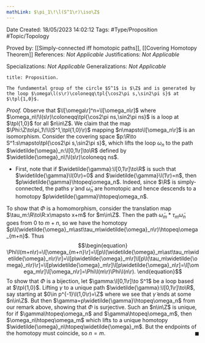 ```yaml
---
mathLink: $\pi_1\!\l(S^1\r)\iso\Z$
---
```


<div class="topSpace"></div>

Date Created: 18/05/2023 14:02:12
Tags: #Type/Proposition #Topic/Topology

Proved by: [[Simply-connected iff homotopic paths]], [[Covering Homotopy Theorem]]
References: <i>Not Applicable</i>
Justifications: <i>Not Applicable</i>

Specializations: <i>Not Applicable</i>
Generalizations: <i>Not Applicable</i>

``` ad-Proposition
title: Proposition.

The fundamental group of the circle $S^1$ is $\Z$ and is generated by the loop $\omega\l(s\r)\coloneqq\tpl{\cos2\pi s,\sin2\pi s}$ at $\tpl{1,0}$.

```

<i>Proof.</i> Observe that $\l[\omega\r]^n=\l[\omega_n\r]$ where $\omega_n\!\l(s\r)\coloneqq\tpl{\cos2\pi ns,\sin2\pi ns}$ is a loop at $\tpl{1,0}$ for all $n\in\Z$. We claim that the map $\Phi:\Z\to\pi_1\!\l(S^1,\tpl{1,0}\r)$ mapping $n\mapsto\l[\omega_n\r]$ is an isomorphism. Consider the covering space $p:\R\to S^1:s\mapsto\tpl{\cos2\pi s,\sin2\pi s}$, which lifts the loop $\omega_n$ to the path $\widetilde{\omega}_n:\l[0,1\r]\to\R$ defined by $\widetilde{\omega}_n\!\l(s\r)\coloneqq ns$.
* First, note that if $\widetilde{\gamma}:\l[0,1\r]\to\R$ is such that $\widetilde{\gamma}\l(0\r)=0$ and $\widetilde{\gamma}\l(1\r)=n$, then $p\widetilde{\gamma}\htopeq\omega_n$. Indeed, since $\R$ is simply-connected, the paths $\widetilde{\gamma}$ and $\widetilde{\omega}_  n$ are homotopic and hence descends to a homotopy $p\widetilde{\gamma}\htopeq\omega_n$.

To show that $\Phi$ is a homomorphism, consider the translation map $\tau_m:\R\to\R:x\mapsto x+m$ for $m\in\Z$. Then the path $\widetilde{\omega}_m\ast\tau_m\widetilde{\omega}_n$ goes from $0$ to $m+n$, so we have the homotopy $p\l(\widetilde{\omega}_m\ast\tau_m\widetilde{\omega}_n\r)\htopeq\omega_{m+n}$. Thus
$$\begin{equation}
    \Phi\l(m+n\r)=\l[\omega_{m+n}\r]=\l[p\l(\widetilde{\omega}_m\ast\tau_m\widetilde{\omega}_n\r)\r]=\l[p\widetilde{\omega}_m\r]\l[p\l(\tau_m\widetilde{\omega}_n\r)\r]=\l[p\widetilde{\omega}_m\r]\l[p\widetilde{\omega}_n\r]=\l[\omega_m\r]\l[\omega_n\r]=\Phi\l(m\r)\Phi\l(n\r).
\end{equation}$$
To show that $\Phi$ is a bijection, let $\gamma:\l[0,1\r]\to S^1$ be a loop based at $\tpl{1,0}$. Lifting $\gamma$ to a unique path $\widetilde{\gamma}:\l[0,1\r]\to\R$, say starting at $0\in p^{-1}\l(1,0\r)=\Z$ where we see that $\widetilde{\gamma}$ ends at some $n\in\Z$. But then $\gamma=p\widetilde{\gamma}\htopeq\omega_n$ from our remark above, showing that $\Phi$ is surjective. Such an $n\in\Z$ is unique, for if $\gamma\htopeq\omega_n$ and $\gamma\htopeq\omega_m$, then $\omega_n\htopeq\omega_m$ which lifts to a unique homotopy $\widetilde{\omega}_n\htopeq\widetilde{\omega}_m$. But the endpoints of the homotopy must coincide, so $n=m$.<span style="float:right;">$\blacksquare$</span>
